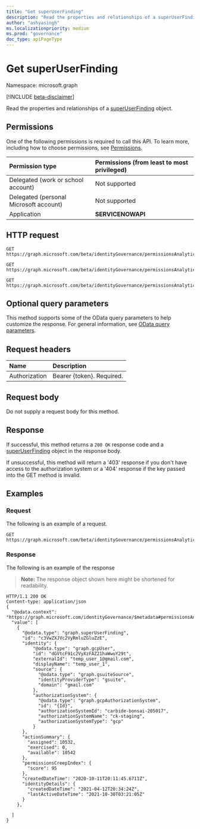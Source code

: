 ```yaml
---
title: "Get superUserFinding"
description: "Read the properties and relationships of a superUserFinding object."
author: "ashyasingh"
ms.localizationpriority: medium
ms.prod: "governance"
doc_type: apiPageType
---
```


# Get superUserFinding
Namespace: microsoft.graph

[!INCLUDE [beta-disclaimer](../../includes/beta-disclaimer.md)]

Read the properties and relationships of a [superUserFinding](../resources/superuserfinding.md) object.

## Permissions
One of the following permissions is required to call this API. To learn more, including how to choose permissions, see [Permissions](/graph/permissions-reference).
 
|Permission type|Permissions (from least to most privileged)|
|:---|:---|
|Delegated (work or school account)|Not supported|
|Delegated (personal Microsoft account)|Not supported|
|Application|**SERVICENOWAPI**|

## HTTP request

<!-- {
  "blockType": "ignored"
}
-->
``` http
GET https://graph.microsoft.com/beta/identityGovernance/permissionsAnalytics/aws/key/findings/graph.superUserFinding
```
<!-- {
  "blockType": "request",
  "name": "get_superuserfinding"
}
-->
``` http
GET https://graph.microsoft.com/beta/identityGovernance/permissionsAnalytics/azure/key/findings/graph.superUserFinding
```
<!-- {
  "blockType": "request",
  "name": "get_superuserfinding"
}
-->
``` http
GET https://graph.microsoft.com/beta/identityGovernance/permissionsAnalytics/gcp/key/findings/graph.superUserFinding
```

## Optional query parameters
This method supports some of the OData query parameters to help customize the response. For general information, see [OData query parameters](/graph/query-parameters).

## Request headers
|Name|Description|
|:---|:---|
|Authorization|Bearer {token}. Required.|

## Request body
Do not supply a request body for this method.

## Response

If successful, this method returns a `200 OK` response code and a [superUserFinding](../resources/superuserfinding.md) object in the response body.

If unsuccessful, this method will return a '403' response if you don't have access to the authorization system or a '404' response if the key passed into the GET method is invalid.

## Examples

### Request
The following is an example of a request.
<!-- {
  "blockType": "request",
  "name": "get_superuserfinding"
}
-->
``` http
GET https://graph.microsoft.com/beta/identityGovernance/permissionsAnalytics/aws('id')/findings/graph.superUserFinding
```

### Response
The following is an example of the response
>**Note:** The response object shown here might be shortened for readability.
<!-- {
  "blockType": "response",
  "truncated": true,
  "@odata.type": "microsoft.graph.superUserFinding"
}
-->
``` http
HTTP/1.1 200 OK
Content-type: application/json
{
  "@odata.context": "https://graph.microsoft.com/identityGovernance/$metadata#permissionsAnalytics/gcp/findings/graph.superUserFinding",
  "value": [
    {
      "@odata.type": "graph.superUserFinding",
      "id": "c3VwZXJVc2VyRmluZGluZzE",
      "identity": {
          "@odata.type": "graph.gcpUser",
          "id": "dGVtcF91c2VyXzFAZ21haWwuY29t",
          "externalId": "temp_user_1@gmail.com",
          "displayName": "temp_user_1",
          "source": {
            "@odata.type": "graph.gsuiteSource",
            "identityProviderType": "gsuite",
            "domain": "gmail.com"
          },
          "authorizationSystem": {
            "@odata.type": "graph.gcpAuthorizationSystem",
            "id": "{Id}",
            "authorizationSystemId": "carbide-bonsai-205017",
            "authorizationSystemName": "ck-staging",
            "authorizationSystemType": "gcp"
          }
      },
      "actionSummary": {
        "assigned": 10532,
        "exercised": 0,
        "available": 10542
      },
      "permissionsCreepIndex": {
        "score": 95
      },
      "createdDateTime": "2020-10-11T20:11:45.6711Z",
      "identityDetails": {
        "createdDateTime": "2021-04-12T20:34:24Z",
        "lastActiveDateTime": "2021-10-30T03:21:05Z"
      }
    },

  ]
}
```
